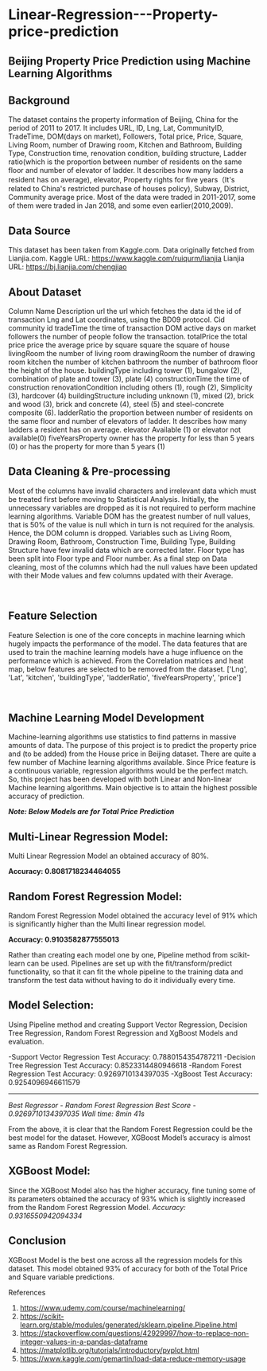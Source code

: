 # Linear-Regression---Property-price-prediction

## Beijing Property Price Prediction using Machine Learning Algorithms



## Background
The dataset contains the property information of Beijing, China for the period of 2011 to 2017. It includes URL, ID, Lng, Lat, CommunityID, TradeTime, DOM(days on market), Followers, Total price, Price, Square, Living Room, number of Drawing room, Kitchen and Bathroom, Building Type, Construction time, renovation condition, building structure, Ladder ratio(which is the proportion between number of residents on the same floor and number of elevator of ladder. It describes how many ladders a resident has on average), elevator, Property rights for five years（It's related to China's restricted purchase of houses policy), Subway, District, Community average price. Most of the data were traded in 2011-2017, some of them were traded in Jan 2018, and some even earlier(2010,2009).

## Data Source
This dataset has been taken from Kaggle.com. Data originally fetched from Lianjia.com. 
Kaggle URL: https://www.kaggle.com/ruiqurm/lianjia
Lianjia URL: https://bj.lianjia.com/chengjiao

## About Dataset

Column Name	Description
url	the url which fetches the data
id	the id of transaction
Lng and Lat 	coordinates, using the BD09 protocol.
Cid	community id
tradeTime	the time of transaction
DOM	active days on market
followers	the number of people follow the transaction.
totalPrice	the total price
price	the average price by square
square	the square of house
livingRoom	the number of living room
drawingRoom	the number of drawing room
kitchen	the number of kitchen
bathroom	the number of bathroom
floor	the height of the house.
buildingType	including tower (1), bungalow (2), combination of plate and tower (3), plate (4)
constructionTime	the time of construction
renovationCondition	including others (1), rough (2), Simplicity (3), hardcover (4)
buildingStructure	including unknown (1), mixed (2), brick and wood (3), brick and concrete (4), steel (5) and steel-concrete composite (6).
ladderRatio	the proportion between number of residents on the same floor and number of elevators of ladder. It describes how many ladders a resident has on average.
elevator	 Available (1) 
or elevator not available(0)
fiveYearsProperty	owner has the property for less than 5 years (0)
or has the property for more than 5 years (1)


## Data Cleaning & Pre-processing
Most of the columns have invalid characters and irrelevant data which must be treated first before moving to Statistical Analysis. Initially, the unnecessary variables are dropped as it is not required to perform machine learning algorithms. Variable DOM has the greatest number of null values, that is 50% of the value is null which in turn is not required for the analysis. Hence, the DOM column is dropped. Variables such as Living Room, Drawing Room, Bathroom, Construction Time, Building Type, Building Structure have few invalid data which are corrected later. Floor type has been split into Floor type and Floor number. As a final step on Data cleaning, most of the columns which had the null values have been updated with their Mode values and few columns updated with their Average.

 

## Feature Selection
Feature Selection is one of the core concepts in machine learning which hugely impacts the performance of the model. The data features that are used to train the machine learning models have a huge influence on the performance which is achieved. From the Correlation matrices and heat map, below features are selected to be removed from the dataset.
['Lng', 'Lat', 'kitchen', 'buildingType', 'ladderRatio', 'fiveYearsProperty', 'price']

 
## Machine Learning Model Development
Machine-learning algorithms use statistics to find patterns in massive amounts of data. The purpose of this project is to predict the property price and (to be added) from the House price in Beijing dataset. There are quite a few number of Machine learning algorithms available. Since Price feature is a continuous variable, regression algorithms would be the perfect match. So, this project has been developed with both Linear and Non-linear Machine learning algorithms. Main objective is to attain the highest possible accuracy of prediction.

***Note: Below Models are for Total Price Prediction***

## Multi-Linear Regression Model:
Multi Linear Regression Model an obtained accuracy of 80%.

**Accuracy:  0.8081718234464055**
 

## Random Forest Regression Model:
Random Forest Regression Model  obtained the accuracy level of 91% which is significantly higher than the Multi linear regression model.

**Accuracy:  0.9103582877555013**
 

Rather than creating each model one by one, Pipeline method from scikit-learn can be used. Pipelines are set up with the fit/transform/predict functionality, so that it can fit the whole pipeline to the training data and transform the test data without having to do it individually every time.

## Model Selection:
Using Pipeline method and creating Support Vector Regression, Decision Tree Regression, Random Forest Regression and XgBoost Models and evaluation.

-Support Vector Regression Test Accuracy: 0.7880154354787211
-Decision Tree Regression Test Accuracy: 0.8523314480946618
-Random Forest Regression Test Accuracy: 0.9269710134397035
-XgBoost Test Accuracy: 0.9254096946611579

--------------------------------------

*Best Regressor -  Random Forest Regression*
*Best Score -  0.9269710134397035*
*Wall time: 8min 41s*

From the above, it is clear that the Random Forest Regression could be the best model for the dataset. However, XGBoost Model’s accuracy is almost same as Random Forest Regression. 

## XGBoost Model:
Since the XGBoost Model also has the higher accuracy, fine tuning some of its parameters obtained the accuracy of 93% which is slightly increased from the Random Forest Regression Model.
*Accuracy:  0.9316550942094334*
 

## Conclusion
XGBoost Model is the best one across all the regression models for this dataset. This model obtained 93% of accuracy for both of the Total Price and Square variable predictions. 


References
1.	https://www.udemy.com/course/machinelearning/
2.	https://scikit-learn.org/stable/modules/generated/sklearn.pipeline.Pipeline.html
3.	https://stackoverflow.com/questions/42929997/how-to-replace-non-integer-values-in-a-pandas-dataframe
4.	https://matplotlib.org/tutorials/introductory/pyplot.html
5.	https://www.kaggle.com/gemartin/load-data-reduce-memory-usage
